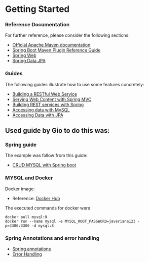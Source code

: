 # Getting Started

### Reference Documentation
For further reference, please consider the following sections:

* [Official Apache Maven documentation](https://maven.apache.org/guides/index.html)
* [Spring Boot Maven Plugin Reference Guide](https://docs.spring.io/spring-boot/docs/2.2.1.RELEASE/maven-plugin/)
* [Spring Web](https://docs.spring.io/spring-boot/docs/2.2.1.RELEASE/reference/htmlsingle/#boot-features-developing-web-applications)
* [Spring Data JPA](https://docs.spring.io/spring-boot/docs/2.2.1.RELEASE/reference/htmlsingle/#boot-features-jpa-and-spring-data)

### Guides
The following guides illustrate how to use some features concretely:

* [Building a RESTful Web Service](https://spring.io/guides/gs/rest-service/)
* [Serving Web Content with Spring MVC](https://spring.io/guides/gs/serving-web-content/)
* [Building REST services with Spring](https://spring.io/guides/tutorials/bookmarks/)
* [Accessing data with MySQL](https://spring.io/guides/gs/accessing-data-mysql/)
* [Accessing Data with JPA](https://spring.io/guides/gs/accessing-data-jpa/)

## Used guide by Gio to do this was:

### Spring guide

The example was follow from this guide:
* [CRUD MYSQL with Spring boot](https://spring.io/guides/gs/accessing-data-mysql/) 

### MYSQL and Docker 

Docker image:

* Reference: [Docker Hub](https://hub.docker.com/_/mysql?tab=description)

The executed commands for docker were

```
docker pull mysql:8 
docker run --name mysql -e MYSQL_ROOT_PASSWORD=javeriana123 -p=3306:3306 -d mysql:8 
```
### Spring Annotations and error handling

* [Spring annotations](https://www.javaguides.net/2018/11/spring-getmapping-postmapping-putmapping-deletemapping-patchmapping.html)
* [Error Handling](https://www.baeldung.com/exception-handling-for-rest-with-spring)

